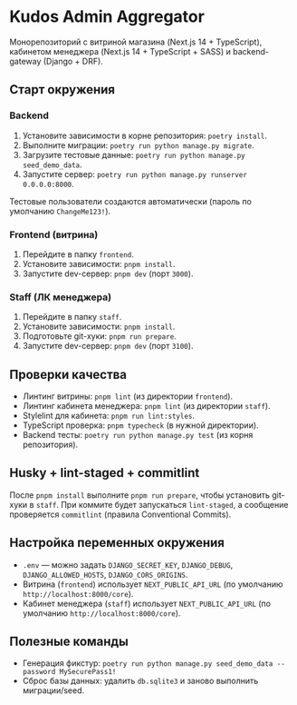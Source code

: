 # Kudos Admin Aggregator

Монорепозиторий с витриной магазина (Next.js 14 + TypeScript), кабинетом менеджера (Next.js 14 +
TypeScript + SASS) и backend-gateway (Django + DRF).

## Старт окружения

### Backend

1. Установите зависимости в корне репозитория: `poetry install`.
2. Выполните миграции: `poetry run python manage.py migrate`.
3. Загрузите тестовые данные: `poetry run python manage.py seed_demo_data`.
4. Запустите сервер: `poetry run python manage.py runserver 0.0.0.0:8000`.

Тестовые пользователи создаются автоматически (пароль по умолчанию `ChangeMe123!`).

### Frontend (витрина)

1. Перейдите в папку `frontend`.
2. Установите зависимости: `pnpm install`.
3. Запустите dev-сервер: `pnpm dev` (порт `3000`).

### Staff (ЛК менеджера)

1. Перейдите в папку `staff`.
2. Установите зависимости: `pnpm install`.
3. Подготовьте git-хуки: `pnpm run prepare`.
4. Запустите dev-сервер: `pnpm dev` (порт `3100`).

## Проверки качества

- Линтинг витрины: `pnpm lint` (из директории `frontend`).
- Линтинг кабинета менеджера: `pnpm lint` (из директории `staff`).
- Stylelint для кабинета: `pnpm run lint:styles`.
- TypeScript проверка: `pnpm typecheck` (в нужной директории).
- Backend тесты: `poetry run python manage.py test` (из корня репозитория).

## Husky + lint-staged + commitlint

После `pnpm install` выполните `pnpm run prepare`, чтобы установить git-хуки в `staff`. При коммите будет запускаться `lint-staged`, а сообщение проверяется `commitlint` (правила Conventional Commits).

## Настройка переменных окружения

- `.env` — можно задать `DJANGO_SECRET_KEY`, `DJANGO_DEBUG`, `DJANGO_ALLOWED_HOSTS`, `DJANGO_CORS_ORIGINS`.
- Витрина (`frontend`) использует `NEXT_PUBLIC_API_URL` (по умолчанию `http://localhost:8000/core`).
- Кабинет менеджера (`staff`) использует `NEXT_PUBLIC_API_URL` (по умолчанию `http://localhost:8000/core`).

## Полезные команды

- Генерация фикстур: `poetry run python manage.py seed_demo_data --password MySecurePass1!`
- Сброс базы данных: удалить `db.sqlite3` и заново выполнить миграции/seed.
